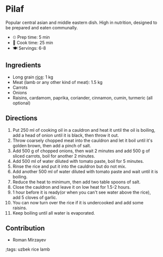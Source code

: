 # Pilaf

Popular central asian and middle eastern dish. High in nutrition, designed to
be prepared and eaten communally.

- ⏲ Prep time: 5 min
- 🍳 Cook time: 25 min
- 🍽 Servings: 6-8

## Ingredients

- Long grain [rice](rice.html): 1 kg
- Meat (lamb or any other kind of meat): 1.5 kg
- Carrots
- Onions
- Raisins, cardamom, paprika, coriander, cinnamon, cumin, turmeric (all optional)

## Directions

1. Put 250 ml of cooking oil in a cauldron and heat it until the oil is boiling, add a head of onion until it is black, then throw it out.
2. Throw coarsely chopped meat into the cauldron and let it boil until it's golden brown, then add a pinch of salt.
3. Add 500 g of chopped onions, then wait 2 minutes and add 500 g of sliced carrots, boil for another 2 minutes.
4. Add 500 ml of water diluted with tomato paste, boil for 5 minutes.
5. Rinse the rice and put it into the cauldron but do not mix.
6. Add another 500 ml of water diluted with tomato paste and wait until it is boiling.
7. Reduce the heat to minimum, then add two table spoons of salt.
8. Close the cauldron and leave it on low heat for 1.5-2 hours.
9. 1 hour before it is ready(or when you can't see water above the rice), add 5 cloves of garlic.
10. You can now turn over the rice if it is undercooked and add some raisins.
11. Keep boiling until all water is evaporated.

## Contribution

- Roman Mirzayev

;tags: uzbek rice lamb
